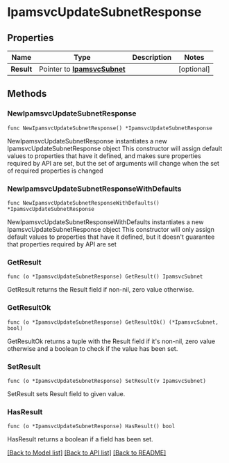 # IpamsvcUpdateSubnetResponse

## Properties

Name | Type | Description | Notes
------------ | ------------- | ------------- | -------------
**Result** | Pointer to [**IpamsvcSubnet**](IpamsvcSubnet.md) |  | [optional] 

## Methods

### NewIpamsvcUpdateSubnetResponse

`func NewIpamsvcUpdateSubnetResponse() *IpamsvcUpdateSubnetResponse`

NewIpamsvcUpdateSubnetResponse instantiates a new IpamsvcUpdateSubnetResponse object
This constructor will assign default values to properties that have it defined,
and makes sure properties required by API are set, but the set of arguments
will change when the set of required properties is changed

### NewIpamsvcUpdateSubnetResponseWithDefaults

`func NewIpamsvcUpdateSubnetResponseWithDefaults() *IpamsvcUpdateSubnetResponse`

NewIpamsvcUpdateSubnetResponseWithDefaults instantiates a new IpamsvcUpdateSubnetResponse object
This constructor will only assign default values to properties that have it defined,
but it doesn't guarantee that properties required by API are set

### GetResult

`func (o *IpamsvcUpdateSubnetResponse) GetResult() IpamsvcSubnet`

GetResult returns the Result field if non-nil, zero value otherwise.

### GetResultOk

`func (o *IpamsvcUpdateSubnetResponse) GetResultOk() (*IpamsvcSubnet, bool)`

GetResultOk returns a tuple with the Result field if it's non-nil, zero value otherwise
and a boolean to check if the value has been set.

### SetResult

`func (o *IpamsvcUpdateSubnetResponse) SetResult(v IpamsvcSubnet)`

SetResult sets Result field to given value.

### HasResult

`func (o *IpamsvcUpdateSubnetResponse) HasResult() bool`

HasResult returns a boolean if a field has been set.


[[Back to Model list]](../README.md#documentation-for-models) [[Back to API list]](../README.md#documentation-for-api-endpoints) [[Back to README]](../README.md)


